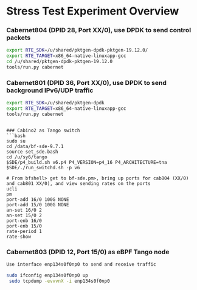 # Stress Test Experiment Overview

### Cabernet804 (DPID 28, Port XX/0), use DPDK to send control packets 
```bash 
export RTE_SDK=/u/shared/pktgen-dpdk-pktgen-19.12.0/
export RTE_TARGET=x86_64-native-linuxapp-gcc
cd /u/shared/pktgen-dpdk-pktgen-19.12.0
tools/run.py cabernet
```

### Cabernet801 (DPID 36, Port XX/0), use DPDK to send background IPv6/UDP traffic 
```bash
export RTE_SDK=/u/shared/pktgen-dpdk
export RTE_TARGET=x86_64-native-linuxapp-gcc
tools/run.py cabernet
```

```

### Cabino2 as Tango switch
```bash
sudo su
cd /data/bf-sde-9.7.1
source set_sde.bash 
cd /u/sy6/tango
$SDE/p4_build.sh v6.p4 P4_VERSION=p4_16 P4_ARCHITECTURE=tna
$SDE/./run_switchd.sh -p v6

# From bfshell> get to bf-sde.pm>, bring up ports for cab804 (XX/0) and cab801 XX/0), and view sending rates on the ports 
ucli
pm
port-add 16/0 100G NONE
port-add 15/0 100G NONE
an-set 16/0 2
an-set 15/0 2
port-enb 16/0
port-enb 15/0
rate-period 1
rate-show
```

### Cabernet803 (DPID 12, Port 15/0) as eBPF Tango node

```bash
Use interface enp134s0f0np0 to send and receive traffic 

sudo ifconfig enp134s0f0np0 up 
 sudo tcpdump -evvvnX -i enp134s0f0np0
```

